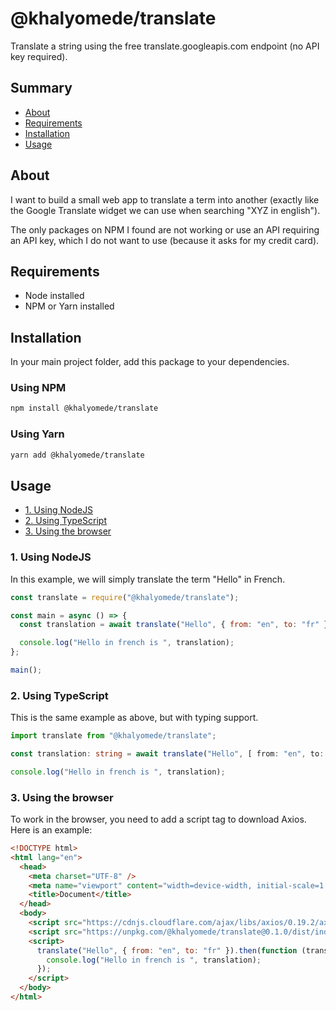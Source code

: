 # @khalyomede/translate

Translate a string using the free translate.googleapis.com endpoint (no API key required).

## Summary

- [About](#about)
- [Requirements](#requirements)
- [Installation](#installation)
- [Usage](#usage)

## About

I want to build a small web app to translate a term into another (exactly like the Google Translate widget we can use when searching "XYZ in english").

The only packages on NPM I found are not working or use an API requiring an API key, which I do not want to use (because it asks for my credit card).

## Requirements

- Node installed
- NPM or Yarn installed

## Installation

In your main project folder, add this package to your dependencies.

### Using NPM

```bash
npm install @khalyomede/translate
```

### Using Yarn

```bash
yarn add @khalyomede/translate
```

## Usage

- [1. Using NodeJS](#1-using-nodejs)
- [2. Using TypeScript](#2-using-typescript)
- [3. Using the browser](#3-using-the-browser)

### 1. Using NodeJS

In this example, we will simply translate the term "Hello" in French.

```javascript
const translate = require("@khalyomede/translate");

const main = async () => {
  const translation = await translate("Hello", { from: "en", to: "fr" });

  console.log("Hello in french is ", translation);
};

main();
```

### 2. Using TypeScript

This is the same example as above, but with typing support.

```typescript
import translate from "@khalyomede/translate";

const translation: string = await translate("Hello", [ from: "en", to: "fr" ]);

console.log("Hello in french is ", translation);
```

### 3. Using the browser

To work in the browser, you need to add a script tag to download Axios. Here is an example:

```html
<!DOCTYPE html>
<html lang="en">
  <head>
    <meta charset="UTF-8" />
    <meta name="viewport" content="width=device-width, initial-scale=1.0" />
    <title>Document</title>
  </head>
  <body>
    <script src="https://cdnjs.cloudflare.com/ajax/libs/axios/0.19.2/axios.min.js"></script>
    <script src="https://unpkg.com/@khalyomede/translate@0.1.0/dist/index.min.js"></script>
    <script>
      translate("Hello", { from: "en", to: "fr" }).then(function (translation) {
        console.log("Hello in french is ", translation);
      });
    </script>
  </body>
</html>
```
